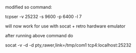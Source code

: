 modified so command:

tcpser -v 25232 -s 9600 -p 6400 -l 7

will now work for use with socat + retro hardware emulator

after running above command do

socat -v -d -d pty,rawer,link=/tmp/com1 tcp4:localhost:25232
